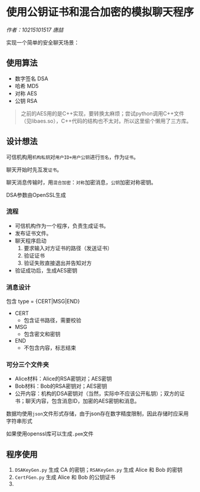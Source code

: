 # 使用公钥证书和混合加密的模拟聊天程序

*作者：10215101517 唐喆*

实现一个简单的安全聊天场景：

## 使用算法

+ 数字签名 DSA
+ 哈希 MD5
+ 对称 AES
+ 公钥 RSA

> 之前的AES用的是C++实现，要转换太麻烦；尝试python调用C++文件（见libaes.so），C++代码的结构也不太对。所以这里偷个懒用了三方库。

## 设计想法

可信机构用`机构私钥`对`用户ID+用户公钥`进行`签名`，作为`证书`。

聊天开始时先互发`证书`。

聊天消息传输时，用`混合加密`：`对称`加密消息，`公钥`加密对称密钥。

DSA参数由OpenSSL生成

### 流程

+ 可信机构作为一个程序，负责生成证书。
+ 发布证书文件。
+ 聊天程序启动
  1. 要求输入对方证书的路径（发送证书）
  2. 验证证书
  3. 验证失败直接退出并告知对方
+ 验证成功后，生成AES密钥

### 消息设计

包含 type = {CERT|MSG|END}

+ CERT
  + 包含证书路径，需要校验
+ MSG
  + 包含密文和密钥
+ END
  + 不包含内容，标志结束

### 可分三个文件夹

+ Alice材料：Alice的RSA密钥对；AES密钥
+ Bob材料：Bob的RSA密钥对；AES密钥
+ 公开内容：机构的DSA密钥对（当然，实际中不应该公开私钥）；双方的证书；聊天内容，包含消息ID，加密的AES密钥和消息。

数据均使用`json`文件形式存储，由于json存在数字精度限制，因此存储时应采用字符串形式

如果使用openssl库可以生成`.pem`文件

## 程序使用

1. `DSAKeyGen.py` 生成 CA 的密钥；`RSAKeyGen.py` 生成 Alice 和 Bob 的密钥
2. `CertFGen.py` 生成 Alice 和 Bob 的公钥证书
3. 